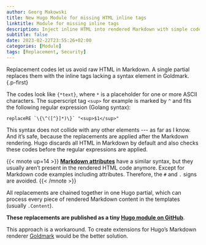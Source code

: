 ```yaml
---
author: Georg Makowski
title: New Hugo Module for missing HTML inline tags
linktitle: Module for missing inline tags
description: Inject inline HTML into rendered Markdown with simple codes
subtitle: false
date: 2023-02-22T23:55:26+02:00
categories: [Module]
tags: [Replacement, Security]
---
```


Replacement codes let us avoid raw HTML in Markdown. A single partial replaces them with the inline tags lacking a syntax element in Goldmark.
{.p-first} <!--more-->

The codes look like `{*text}`, where `*` is a placeholder for one or more ASCII characters. The superscript tag `<sup>` for example is marked by `^` and fits the following regular expression (Golang syntax):

```go-html-template
replaceRE `\{\^([^}]*)\}` "<sup>$1</sup>"
```

This syntax does not collide with any other elements --- as far as I know. And it’s safe, because the replacements are applied after the Markdown rendering. Hugo discards all HTML in Markdown by default and also checks these codes before the regular expressions are applied.

{{< mnote up=14 >}}
[**Markdown attributes**](/doc/attribute) have a similar syntax, but they usually aren’t present in the rendered HTML code anymore. Except for Markdown code examples including attributes. Therefore, the `#` and `.` signs are avoided.
{{< /mnote >}}

All replacements are chained together in one Hugo partial, which can process every piece of rendered Markdown content in the templates (usually `.Content`).

**These replacements are published as a tiny [Hugo module on GitHub][module]**.

This approach is a workaround. To create extensions for Hugo’s Markdown renderer [Goldmark][goldmark] would be the better solution.

[module]: https://github.com/bowman2001/hugo-mod-replacements/
[goldmark]: https://github.com/yuin/goldmark "GitHub repository"
